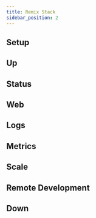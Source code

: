 ```yaml
---
title: Remix Stack
sidebar_position: 2
---
```


## Setup

## Up

## Status

## Web

## Logs

## Metrics

## Scale

## Remote Development

## Down
